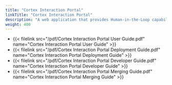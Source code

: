 ```yaml
---
title: "Cortex Interaction Portal"
linkTitle: "Cortex Interaction Portal"
description: "A web application that provides Human-in-the-Loop capabilities to the Cortex Innovation platform."
weight: 400
---
```


* {{< filelink src="/pdf/Cortex Interaction Portal User Guide.pdf" name="Cortex Interaction Portal User Guide" >}}
* {{< filelink src="/pdf/Cortex Interaction Portal Deployment Guide.pdf" name="Cortex Interaction Portal Deployment Guide" >}}
* {{< filelink src="/pdf/Cortex Interaction Portal Developer Guide.pdf" name="Cortex Interaction Portal Developer Guide" >}}
* {{< filelink src="/pdf/Cortex Interaction Portal Merging Guide.pdf" name="Cortex Interaction Portal Merging Guide" >}}
